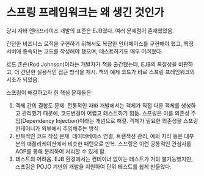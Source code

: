 # 스프링 프레임워크는 왜 생긴 것인가

당시 자바 엔터프라이즈 개발의 표준은 EJB였다. 여러 문제점이 존재했었음.

간단한 비즈니스 로직을 구현하기 위해서도 복잡한 인터페이스를 구현해야 했고, 특정 서버에 종속되는 코드를 작성해야 했으며, 테스트하기도 매우 어려웠다.

로드 존슨(Rod Johnson)이라는 개발자가 책을 출간했는데, EJB의 복잡성을 비판하고, 더 간단한 실용적인 접근 방식을 제시. 책의 예제 코드가 바로 스프링 프레임워크의 시초가 되었음.

스프링이 해결하고자 한 핵심 문제들은

1. 객체 간의 결합도 문제.
   전통적인 자바 개발에서는 객체가 직접 다른 객체를 생성하고 관리했기 때문에, 코드변경이 어렵고 테스트하기 힘듦.
   스프링은 이를 의존성 주입(Dependency Injection)이라는 개념으로 해결. 객체가 필요한 의존성을 스프링 컨테이너가 외부에서 주입해주는 방식
2. 반복적인 코드 작성 문제.
   데이터베이스 연결, 트랜잭션 관리, 예외 처리 등은 대부분의 애플리케이션에서 비슷한 패턴으로 반복.
   스프링은 이런 공통적인 관심사를 AOP를 통해 분리하여 처리할 수 있게 함.
3. 테스트의 어려움.
   EJB 환경에서는 컨테이너 없이는 테스트가 거의 불가능했지만, 스프링은 POJO 기반의 개발을 지원하여 단위 테스트를 쉽게 만들었다.
